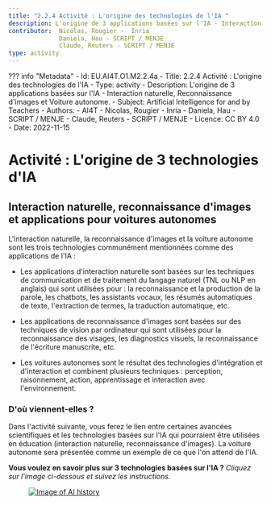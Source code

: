 ```yaml
---
title: "2.2.4 Activité : L'origine des technologies de l'IA "
description: L'origine de 3 applications basées sur l'IA - Interaction naturelle, Reconnaissance d'images et Voiture autonome.
contributor:  Nicolas, Rougier -  Inria
              Daniela, Hau - SCRIPT / MENJE
              Claude, Reuters - SCRIPT / MENJE
type: activity
---
```

??? info "Metadata"
    - Id: EU.AI4T.O1.M2.2.4a
    - Title: 2.2.4 Activité : L'origine des technologies de l'IA 
    - Type: activity
    - Description: L'origine de 3 applications basées sur l'IA - Interaction naturelle, Reconnaissance d'images et Voiture autonome.
    - Subject: Artificial Intelligence for and by Teachers
    - Authors:
        - AI4T 
        - Nicolas, Rougier -  Inria
        - Daniela, Hau - SCRIPT / MENJE
        - Claude, Reuters - SCRIPT / MENJE
    - Licence: CC BY 4.0
    - Date: 2022-11-15


# Activité : L'origine de 3 technologies d'IA

## Interaction naturelle, reconnaissance d'images et applications pour voitures autonomes

L'interaction naturelle, la reconnaissance d'images et la voiture autonome sont les trois technologies communément mentionnées comme des applications de l'IA :

- Les applications d'interaction naturelle sont basées sur les techniques de communication et de traitement du langage naturel (TNL ou NLP en anglais) qui sont utilisées pour : la reconnaissance et la production de la parole, les chatbots, les assistants vocaux, les résumés automatiques de texte, l'extraction de termes, la traduction automatique, etc.

- Les applications de reconnaissance d'images sont basées sur des techniques de vision par ordinateur qui sont utilisées pour la reconnaissance des visages, les diagnostics visuels, la reconnaissance de l'écriture manuscrite, etc.

- Les voitures autonomes sont le résultat des technologies d'intégration et d'interaction et combinent plusieurs techniques : perception, raisonnement, action, apprentissage et interaction avec l'environnement.

### D'où viennent-elles ?

Dans l'activité suivante, vous ferez le lien entre certaines avancées scientifiques et les technologies basées sur l'IA qui pourraient être utilisées en éducation (interaction naturelle, reconnaissance d'images). La voiture autonome sera présentée comme un exemple de ce que l'on attend de l'IA.

**Vous voulez en savoir plus sur 3 technologies basées sur l'IA ?**
_Cliquez sur l'image ci-dessous et suivez les instructions._

<a href="2-2-4-Activity-Discover-AI-innovations-FR/2-2-4-Origin-of-AI-innovations-FR.html" target="_blank"><figure>
  <img src="Images/AI-historical-timeline-FR.png" alt="Image of AI history" />
</figure></a>
